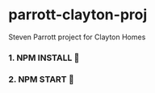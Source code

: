 # parrott-clayton-proj
 Steven Parrott project for Clayton Homes

### 1. NPM INSTALL 🔑
### 2. NPM START 🚀
